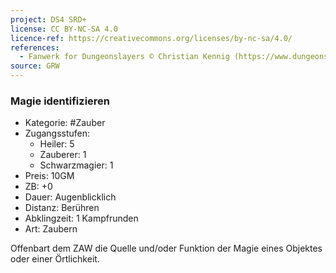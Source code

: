 ```yaml
---
project: DS4 SRD+
license: CC BY-NC-SA 4.0
licence-ref: https://creativecommons.org/licenses/by-nc-sa/4.0/
references: 
  - Fanwerk for Dungeonslayers © Christian Kennig (https://www.dungeonslayers.net/)
source: GRW
---
```


### Magie identifizieren

- Kategorie: #Zauber
- Zugangsstufen:
  - Heiler: 5
  - Zauberer: 1
  - Schwarzmagier: 1
- Preis: 10GM
- ZB: +0
- Dauer: Augenblicklich
- Distanz: Berühren
- Abklingzeit: 1 Kampfrunden
- Art: Zaubern

Offenbart dem ZAW die Quelle und/oder Funktion der Magie eines Objektes oder einer Örtlichkeit.

